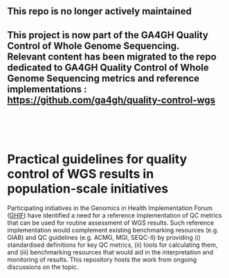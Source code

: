  
## This repo is no longer actively maintained
## This project is now part of the **GA4GH Quality Control of Whole Genome Sequencing**. <br> Relevant content has been migrated to the repo dedicated to GA4GH Quality Control of Whole Genome Sequencing metrics and reference implementations :<br> https://github.com/ga4gh/quality-control-wgs
<br><br><br>

# Practical guidelines for quality control of WGS results in population-scale initiatives

Participating initiatives in the Genomics in Health Implementation Forum ([GHIF](https://www.ga4gh.org/community/ghif/)) have identified a need for a reference implementation of QC metrics that can be used for routine assessment of WGS results. Such reference implementation would complement existing benchmarking resources (e.g. GIAB) and QC guidelines (e.g. ACMG, MGI, SEQC-II) by providing (i) standardised definitions for key QC metrics, (ii) tools for calculating them, and (iii) benchmarking resources that would aid in the interpretation and monitoring of results. This repository hosts the work from ongoing discussions on the topic.

